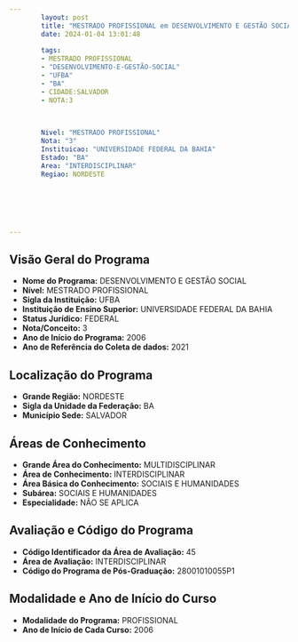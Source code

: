 ```yaml
---
        layout: post
        title: "MESTRADO PROFISSIONAL em DESENVOLVIMENTO E GESTÃO SOCIAL na UFBA  "
        date: 2024-01-04 13:01:48
     
        tags:
        - MESTRADO PROFISSIONAL
        - "DESENVOLVIMENTO-E-GESTÃO-SOCIAL"
        - "UFBA"
        - "BA"
        - CIDADE:SALVADOR
        - NOTA:3
        
       

        Nivel: "MESTRADO PROFISSIONAL"
        Nota: "3"
        Instituicao: "UNIVERSIDADE FEDERAL DA BAHIA"
        Estado: "BA"
        Area: "INTERDISCIPLINAR"
        Regiao: NORDESTE
        
        
        
        
        
        
---
```

## Visão Geral do Programa
- **Nome do Programa:** DESENVOLVIMENTO E GESTÃO SOCIAL
- **Nível:** MESTRADO PROFISSIONAL
- **Sigla da Instituição:** UFBA
- **Instituição de Ensino Superior:** UNIVERSIDADE FEDERAL DA BAHIA
- **Status Jurídico:** FEDERAL
- **Nota/Conceito:** 3
- **Ano de Início do Programa:** 2006
- **Ano de Referência do Coleta de dados:** 2021

## Localização do Programa
- **Grande Região:** NORDESTE
- **Sigla da Unidade da Federação:** BA
- **Município Sede:** SALVADOR

## Áreas de Conhecimento
- **Grande Área do Conhecimento:** MULTIDISCIPLINAR
- **Área de Conhecimento:** INTERDISCIPLINAR
- **Área Básica do Conhecimento:** SOCIAIS E HUMANIDADES
- **Subárea:** SOCIAIS E HUMANIDADES
- **Especialidade:** NÃO SE APLICA

## Avaliação e Código do Programa
- **Código Identificador da Área de Avaliação:** 45
- **Área de Avaliação:** INTERDISCIPLINAR
- **Código do Programa de Pós-Graduação:** 28001010055P1


## Modalidade e Ano de Início do Curso
- **Modalidade do Programa:** PROFISSIONAL
- **Ano de Início de Cada Curso:** 2006
